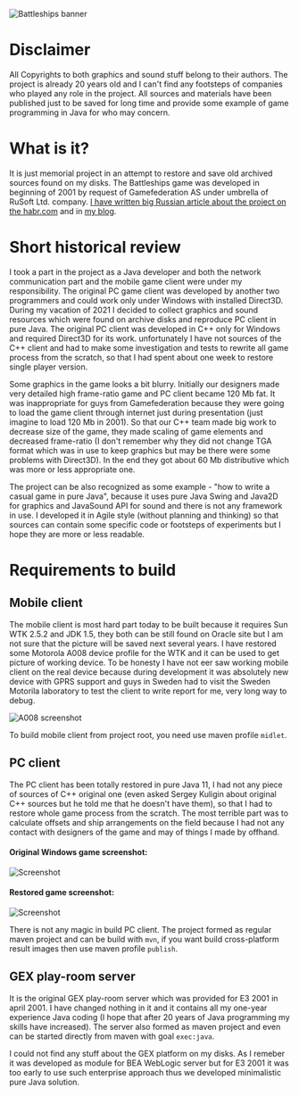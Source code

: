 ![Battleships banner](assets/github_banner.jpg)

# Disclaimer
All Copyrights to both graphics and sound stuff belong to their authors. The project is already 20 years old and I can't find any footsteps of companies who played any role in the project. All sources and materials have been published just to be saved for long time and provide some example of game programming in Java for who may concern.    

# What is it?
It is just memorial project in an attempt to restore and save old archived sources found on my disks. The Battleships game was developed in beginning of 2001 by request of Gamefederation AS under umbrella of RuSoft Ltd. company. [I have written big Russian article about the project on the habr.com](https://habr.com/ru/post/458124/) and in [my blog](http://raydac.blogspot.com/2015/05/the-battleships-game-e3-2001.html).

# Short historical review
I took a part in the project as a Java developer and both the network communication part and the mobile game client were under my responsibility. The original PC game client was developed by another two programmers and could work only under Windows with installed Direct3D. During my vacation of 2021 I decided to collect graphics and sound resources which were found on archive disks and reproduce PC client in pure Java. The original PC client was developed in C++ only for Windows and required Direct3D for its work. unfortunately I have not sources of the C++ client and had to make some investigation and tests to rewrite all game process from the scratch, so that I had spent about one week to restore single player version.

Some graphics in the game looks a bit blurry. Initially our designers made very detailed high frame-ratio game and PC client became 120 Mb fat. It was inappropriate for guys from Gamefederation because they were going to load the game client through internet just during presentation (just imagine to load 120 Mb in 2001). So that our C++ team made big work to decrease size of the game, they made scaling of game elements and decreased frame-ratio (I don't remember why they did not change TGA format which was in use to keep graphics but may be there were some problems with Direct3D). In the end they got about 60 Mb distributive which was more or less appropriate one.  

The project can be also recognized as some example - "how to write a casual game in pure Java", because it uses pure Java Swing and Java2D for graphics and JavaSound API for sound and there is not any framework in use. I developed it in Agile style (without planning and thinking) so that sources can contain some specific code or footsteps of experiments but I hope they are more or less readable.

# Requirements to build

## Mobile client
The mobile client is most hard part today to be built because it requires Sun WTK 2.5.2 and JDK 1.5, they both can be still found on Oracle site but I am not sure that the picture will be saved next several years. I have restored some Motorola A008 device profile for the WTK and it can be used to get picture of working device. To be honesty I have not eer saw working mobile client on the real device because during development it was absolutely new device with GPRS support and guys in Sweden had to visit the Sweden Motorila laboratory to test the client to write report for me, very long way to debug.

![A008 screenshot](battleships-resurrection/battleships-client-a008/assets/emulator_screenshot.jpg)

To build mobile client from project root, you need use maven profile `midlet`. 

## PC client
The PC client has been totally restored in pure Java 11, I had not any piece of sources of C++ original one (even asked Sergey Kuligin about original C++ sources but he told me that he doesn't have them), so that I had to restore whole game process from the scratch. The most terrible part was to calculate offsets and ship arrangements on the field because I had not any contact with designers of the game and may of things I made by offhand.   
#### Original Windows game screenshot:
![Screenshot](assets/original_win_game_screenshot.jpg)
#### Restored game screenshot:
![Screenshot](assets/original_win_game_screenshot.jpg)

There is not any magic in build PC client. The project formed as regular maven project and can be build with `mvn`, if you want build cross-platform result images then use maven profile `publish`.

## GEX play-room server

It is the original GEX play-room server which was provided for E3 2001 in april 2001. I have changed nothing in it and it contains all my one-year experience Java coding (I hope that after 20 years of Java programming my skills have increased).
The server also formed as maven project and even can be started directly from maven with goal `exec:java`.

I could not find any stuff about the GEX platform on my disks. As I remeber it was developed as module for BEA WebLogic server but for E3 2001 it was too early to use such enterprise approach thus we developed minimalistic pure Java solution.
